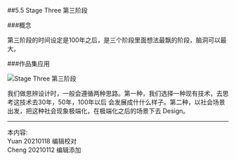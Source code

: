 
##5.5 Stage Three 第三阶段

###概念

第三阶段的时间设定是100年之后，是三个阶段里面想法最飘的阶段，脑洞可以最大。


###作品集应用

![ Stage Three 第三阶段](http://kitpic.makebi.net/2021/cdsd_14.jpg)

我们做思辨设计时，一般会遵循两种思路。第一种，我们选择一种现有技术，去思考这技术去30年，50年，100年以后 会发展成什什么样⼦。第二种，以社会场景出发，把这种社会现象极端化，在极端化之后的场景下去 Design。

---
本内容:    
Yuan 20210118 编辑校对  
Cheng 20210112 编辑添加
